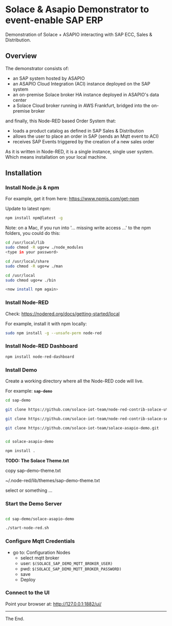 # Solace & Asapio Demonstrator to event-enable SAP ERP

Demonstration of Solace + ASAPIO interacting with SAP ECC, Sales & Distribution.

## Overview

The demonstrator consists of:
- an SAP system hosted by ASAPIO
- an ASAPIO Cloud Integration (ACI) instance deployed on the SAP system
- an on-premise Solace broker HA instance deployed in ASAPIO's data center
- a Solace Cloud broker running in AWS Frankfurt, bridged into the on-premise broker

and finally, this Node-RED based Order System that:
- loads a product catalog as defined in SAP Sales & Distribution
- allows the user to place an order in SAP (sends an Mqtt event to ACI)
- receives SAP Events triggered by the creation of a new sales order

As it is written in Node-RED, it is a single instance, single user system.
Which means installation on your local machine.

## Installation

### Install Node.js & npm

For example, get it from here: https://www.npmjs.com/get-npm

Update to latest npm:
```bash
npm install npm@latest -g
```
Note: on a Mac, if you run into '... missing write access ...' to the npm folders, you could do this:
```bash
cd /usr/local/lib
sudo chmod -R ugo+w ./node_modules
<type in your password>

cd /usr/local/share
sudo chmod -R ugo+w ./man

cd /usr/local
sudo chmod ugo+w ./bin

<now install npm again>

```

### Install Node-RED

Check: https://nodered.org/docs/getting-started/local

For example, install it with npm locally:
```bash
sudo npm install -g --unsafe-perm node-red
```

### Install Node-RED Dashboard

```bash
npm install node-red-dashboard
```

### Install Demo

Create a working directory where all the Node-RED code will live.

For example: **``sap-demo``**

```bash
cd sap-demo
```
```bash
git clone https://github.com/solace-iot-team/node-red-contrib-solace-utils.git
```
```bash
git clone https://github.com/solace-iot-team/node-red-contrib-solace-sempv2.git
```
```bash
git clone https://github.com/solace-iot-team/solace-asapio-demo.git
```
```bash

cd solace-asapio-demo

npm install .

```

**TODO: The Solace Theme.txt**

copy sap-demo-theme.txt

  ~/.node-red/lib/themes/sap-demo-theme.txt

select or something ...

### Start the Demo Server

```bash

cd sap-demo/solace-asapio-demo

./start-node-red.sh

```
### Configure Mqtt Credentials

- go to: Configuration Nodes
  - select mqtt broker
  - user: ``$(SOLACE_SAP_DEMO_MQTT_BROKER_USER)``
  - pwd: ``$(SOLACE_SAP_DEMO_MQTT_BROKER_PASSWORD)``
  - save
  - Deploy

### Connect to the UI

Point your browser at: http://127.0.0.1:1882/ui/



---
The End.
